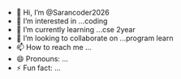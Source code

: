 - 👋 Hi, I’m @Sarancoder2026
- 👀 I’m interested in ...coding
- 🌱 I’m currently learning ...cse 2year
- 💞️ I’m looking to collaborate on ...program learn
- 📫 How to reach me ...
- 😄 Pronouns: ...
- ⚡ Fun fact: ...

<!---
Sarancoder2026/Sarancoder2026 is a ✨ special ✨ repository because its `README.md` (this file) appears on your GitHub profile.
You can click the Preview link to take a look at your changes.
--->
